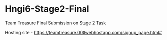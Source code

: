 # Hngi6-Stage2-Final 

Team Treasure Final Submission on Stage 2 Task

Hosting site - https://teamtreasure.000webhostapp.com/signup_page.html#
